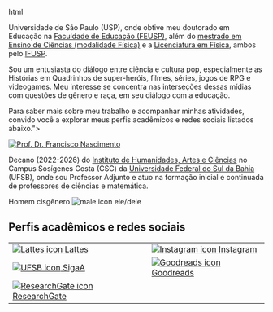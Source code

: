 html
<!DOCTYPE html>
<html lang="pt-BR">
<head>
  <meta charset="UTF-8">
  <meta name="viewport" content="width=device-width, initial-scale=1.0">
  <title>Sobre</title>
  <meta name="description" content="Olá, sou Francisco de Assis Nascimento Junior, Professor Adjunto no Campus Sosígenes Costa da Universidade Federal do Sul da Bahia, em Porto Seguro (BA). Meu trabalho é apaixonante: atuo na formação de professores (inicial e continuada) e pesquiso questões envolvendo o ensino e as relações étnico-raciais.

Além de minhas responsabilidades acadêmicas, ocupo atualmente o Decanato (Direção) do Instituto de Humanidades, Artes e Ciências, um papel que desempenho com dedicação e comprometimento.

Minha jornada acadêmica inclui uma trajetória marcante na <a href="https://www5.usp.br/" target="_blank">Universidade de São Paulo (USP)</a>, onde obtive meu doutorado em Educação na <a href="https://www4.fe.usp.br/" target="_blank">Faculdade de Educação (FEUSP)</a>, além do <a href="https://portal.if.usp.br/piec/" target="_blank">mestrado em Ensino de Ciências (modalidade Física)</a> e a <a href="https://portal.if.usp.br/cg/licenciatura-em-fisica" target="_blank">Licenciatura em Física</a>, ambos pelo <a href="https://portal.if.usp.br/ifusp/" target="_blank">IFUSP</a>.

Sou um entusiasta do diálogo entre ciência e cultura pop, especialmente as Histórias em Quadrinhos de super-heróis, filmes, séries, jogos de RPG e videogames. Meu interesse se concentra nas interseções dessas mídias com questões de gênero e raça, em seu diálogo com a educação.

Para saber mais sobre meu trabalho e acompanhar minhas atividades, convido você a explorar meus perfis acadêmicos e redes sociais listados abaixo.">
</head>
<body>

<div class="span2">
  <a href="https://itxesco.github.io/imagens/perfil/perfil_2.jpg" target="_blank">
    <img src="https://itxesco.github.io/imagens/perfil/perfil_2.jpg"
          title="Prof. Dr. Francisco Nascimento" alt="Prof. Dr. Francisco Nascimento">
  </a>
</div>

<p>Decano (2022-2026) do <a href="https://www.ufsb.edu.br/ihac/" target="_blank">Instituto de Humanidades, Artes e Ciências</a> no Campus Sosígenes Costa (CSC) da <a href="https://ufsb.edu.br/" target="_blank">Universidade Federal do Sul da Bahia</a> (UFSB), onde sou Professor Adjunto e atuo na formação inicial e continuada de professores de ciências e matemática.</p>

<p>Homem cisgênero <img src="https://itxesco.github.io/imagens/icones/icons16/male-icon.png" alt="male icon"> ele/dele</p>

<h2>Perfis acadêmicos e redes sociais</h2>
<table>
  <tbody>
    <tr>
      <td><a href="http://lattes.cnpq.br/1942359141745184" target="_blank"><img src="https://itxesco.github.io/imagens/icones/icons16/lattes-icon.png" alt="Lattes icon"> Lattes</a></td>
      <td><a href="https://www.instagram.com/gtf.nascimento" target="_blank"><img src="https://itxesco.github.io/imagens/icones/icons16/instagram-icon.png" alt="Instagram icon"> Instagram</a></td>
    </tr>
    <tr>
      <td><a href="https://sig.ufsb.edu.br/sigaa/public/docente/portal.jsf?siape=1085938" target="_blank"><img src="https://itxesco.github.io/imagens/icones/icons16/ufsb-icon.jpg" alt="UFSB icon"> SigaA</a></td>
      <td><a href="https://www.goodreads.com/user/show/51497119-francisco-nascimento" target="_blank"><img src="https://itxesco.github.io/imagens/icones/icons16/goodreads-icon.png" alt="Goodreads icon"> Goodreads</a></td>
    </tr>
    <tr>
      <td><a href="https://www.researchgate.net/profile/Francisco_Nascimento24" target="_blank"><img src="https://itxesco.github.io/imagens/icones/icons16/researchgate-icon.png" alt="ResearchGate icon"> ResearchGate</a></td>
      <td><a href="https://twitch.tv/itxesco" target="_blank
